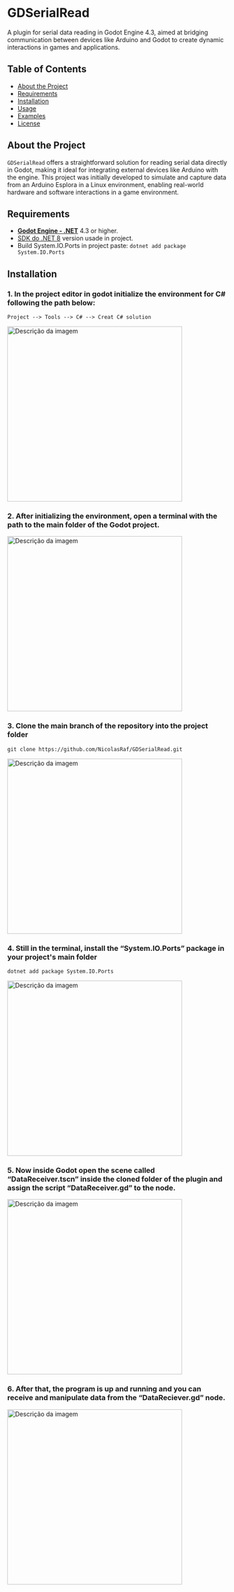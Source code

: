 # GDSerialRead

A plugin for serial data reading in Godot Engine 4.3, aimed at bridging communication between devices like Arduino and Godot to create dynamic interactions in games and applications.

## Table of Contents
- [About the Project](#about-the-project)
- [Requirements](#requirements)
- [Installation](#installation)
- [Usage](#usage)
- [Examples](#examples)
- [License](#license)

## About the Project

`GDSerialRead` offers a straightforward solution for reading serial data directly in Godot, making it ideal for integrating external devices like Arduino with the engine. This project was initially developed to simulate and capture data from an Arduino Esplora in a Linux environment, enabling real-world hardware and software interactions in a game environment.

## Requirements

- [**Godot Engine - .NET**](https://godotengine.org/download/windows/) 4.3 or higher.
- [SDK do .NET 8](https://dotnet.microsoft.com/pt-br/download) version usade in project.
- Build System.IO.Ports in project paste: ```dotnet add package System.IO.Ports```

  
## Installation


### 1. In the project editor in godot initialize the environment for C# following the path below:
``` 
Project --> Tools --> C# --> Creat C# solution 
```

<img src="https://private-user-images.githubusercontent.com/159396360/384693882-78e9ca9d-bc24-4b9a-aede-c418a9fbdb5f.png?jwt=eyJhbGciOiJIUzI1NiIsInR5cCI6IkpXVCJ9.eyJpc3MiOiJnaXRodWIuY29tIiwiYXVkIjoicmF3LmdpdGh1YnVzZXJjb250ZW50LmNvbSIsImtleSI6ImtleTUiLCJleHAiOjE3MzEyNDY4NzQsIm5iZiI6MTczMTI0NjU3NCwicGF0aCI6Ii8xNTkzOTYzNjAvMzg0NjkzODgyLTc4ZTljYTlkLWJjMjQtNGI5YS1hZWRlLWM0MThhOWZiZGI1Zi5wbmc_WC1BbXotQWxnb3JpdGhtPUFXUzQtSE1BQy1TSEEyNTYmWC1BbXotQ3JlZGVudGlhbD1BS0lBVkNPRFlMU0E1M1BRSzRaQSUyRjIwMjQxMTEwJTJGdXMtZWFzdC0xJTJGczMlMkZhd3M0X3JlcXVlc3QmWC1BbXotRGF0ZT0yMDI0MTExMFQxMzQ5MzRaJlgtQW16LUV4cGlyZXM9MzAwJlgtQW16LVNpZ25hdHVyZT04MDU0ZDk4ZDdmMTVjNzk2NjYyNGMyODU3NzBkMTlmOTJkMThmOGI1MTdiNzgxNTQxZWZlNjc2ZWM3ZTkzN2I4JlgtQW16LVNpZ25lZEhlYWRlcnM9aG9zdCJ9.DWCmGkb5OtAJezL3sTpZroVBL4cwa3qzKv3unH38-nM" alt="Descrição da imagem" width="400"/>

### 2. After initializing the environment, open a terminal with the path to the main folder of the Godot project.

<img src="https://private-user-images.githubusercontent.com/159396360/384693883-c9d819ce-3819-4b6d-a500-26ea5f6baa0c.png?jwt=eyJhbGciOiJIUzI1NiIsInR5cCI6IkpXVCJ9.eyJpc3MiOiJnaXRodWIuY29tIiwiYXVkIjoicmF3LmdpdGh1YnVzZXJjb250ZW50LmNvbSIsImtleSI6ImtleTUiLCJleHAiOjE3MzEyNDY4NzQsIm5iZiI6MTczMTI0NjU3NCwicGF0aCI6Ii8xNTkzOTYzNjAvMzg0NjkzODgzLWM5ZDgxOWNlLTM4MTktNGI2ZC1hNTAwLTI2ZWE1ZjZiYWEwYy5wbmc_WC1BbXotQWxnb3JpdGhtPUFXUzQtSE1BQy1TSEEyNTYmWC1BbXotQ3JlZGVudGlhbD1BS0lBVkNPRFlMU0E1M1BRSzRaQSUyRjIwMjQxMTEwJTJGdXMtZWFzdC0xJTJGczMlMkZhd3M0X3JlcXVlc3QmWC1BbXotRGF0ZT0yMDI0MTExMFQxMzQ5MzRaJlgtQW16LUV4cGlyZXM9MzAwJlgtQW16LVNpZ25hdHVyZT1jYmY1N2IyY2IxMmU1NjczMjM0NDFhYzk5NDRhYjFkY2M1ZjNmNTQyMzcyMTgyZmVkOTIyNGJkYWJiMGFiMTgyJlgtQW16LVNpZ25lZEhlYWRlcnM9aG9zdCJ9.dV5-ncwjBg7SDaNXn-17THpTy7tffTc4gnTJR4cmY9A" alt="Descrição da imagem" width="400"/>

### 3. Clone the main branch of the repository into the project folder 
``` 
git clone https://github.com/NicolasRaf/GDSerialRead.git
```

<img src="https://private-user-images.githubusercontent.com/159396360/384693874-3985290b-4434-43ef-9c40-6758bba95328.png?jwt=eyJhbGciOiJIUzI1NiIsInR5cCI6IkpXVCJ9.eyJpc3MiOiJnaXRodWIuY29tIiwiYXVkIjoicmF3LmdpdGh1YnVzZXJjb250ZW50LmNvbSIsImtleSI6ImtleTUiLCJleHAiOjE3MzEyNDc1ODIsIm5iZiI6MTczMTI0NzI4MiwicGF0aCI6Ii8xNTkzOTYzNjAvMzg0NjkzODc0LTM5ODUyOTBiLTQ0MzQtNDNlZi05YzQwLTY3NThiYmE5NTMyOC5wbmc_WC1BbXotQWxnb3JpdGhtPUFXUzQtSE1BQy1TSEEyNTYmWC1BbXotQ3JlZGVudGlhbD1BS0lBVkNPRFlMU0E1M1BRSzRaQSUyRjIwMjQxMTEwJTJGdXMtZWFzdC0xJTJGczMlMkZhd3M0X3JlcXVlc3QmWC1BbXotRGF0ZT0yMDI0MTExMFQxNDAxMjJaJlgtQW16LUV4cGlyZXM9MzAwJlgtQW16LVNpZ25hdHVyZT1mMGNkYTNhZDNkNDI4NDQxN2FjYzJiZDMwOGZhN2I1MjgwMWZiNTQ0MTZkNDE3N2IzOGU0ZGE1Mjg0OGNmZWQwJlgtQW16LVNpZ25lZEhlYWRlcnM9aG9zdCJ9.5EHYW0y6fNv9tFjKQu3mDEKRjqcB0IA_XP2fA83bW84" alt="Descrição da imagem" width="400"/>

### 4. Still in the terminal, install the “System.IO.Ports” package in your project's main folder
```
dotnet add package System.IO.Ports
````

<img src="https://private-user-images.githubusercontent.com/159396360/384693877-d60e16aa-8167-4ba4-aef5-bdc7cdecf5ea.png?jwt=eyJhbGciOiJIUzI1NiIsInR5cCI6IkpXVCJ9.eyJpc3MiOiJnaXRodWIuY29tIiwiYXVkIjoicmF3LmdpdGh1YnVzZXJjb250ZW50LmNvbSIsImtleSI6ImtleTUiLCJleHAiOjE3MzEyNDY4NzQsIm5iZiI6MTczMTI0NjU3NCwicGF0aCI6Ii8xNTkzOTYzNjAvMzg0NjkzODc3LWQ2MGUxNmFhLTgxNjctNGJhNC1hZWY1LWJkYzdjZGVjZjVlYS5wbmc_WC1BbXotQWxnb3JpdGhtPUFXUzQtSE1BQy1TSEEyNTYmWC1BbXotQ3JlZGVudGlhbD1BS0lBVkNPRFlMU0E1M1BRSzRaQSUyRjIwMjQxMTEwJTJGdXMtZWFzdC0xJTJGczMlMkZhd3M0X3JlcXVlc3QmWC1BbXotRGF0ZT0yMDI0MTExMFQxMzQ5MzRaJlgtQW16LUV4cGlyZXM9MzAwJlgtQW16LVNpZ25hdHVyZT02OGJhNzNhMGIyYWExZjM3ZTg1NmE4YmViNDMxZDM4NmNhZWNkYWQzZGQwOWRjZDk4OTA3NzMxMzM4OTFjNzUxJlgtQW16LVNpZ25lZEhlYWRlcnM9aG9zdCJ9.22JdIqKNGMnJLSUmMhKVIdUos1qYyeYEdZ5DVuaGXQw" alt="Descrição da imagem" width="400"/>


### 5. Now inside Godot open the scene called “DataReceiver.tscn” inside the cloned folder of the plugin and assign the script “DataReceiver.gd” to the node.

<img src="https://private-user-images.githubusercontent.com/159396360/384694687-4394e286-df14-4a34-b18a-42be40294fc5.png?jwt=eyJhbGciOiJIUzI1NiIsInR5cCI6IkpXVCJ9.eyJpc3MiOiJnaXRodWIuY29tIiwiYXVkIjoicmF3LmdpdGh1YnVzZXJjb250ZW50LmNvbSIsImtleSI6ImtleTUiLCJleHAiOjE3MzEyNDc0NjAsIm5iZiI6MTczMTI0NzE2MCwicGF0aCI6Ii8xNTkzOTYzNjAvMzg0Njk0Njg3LTQzOTRlMjg2LWRmMTQtNGEzNC1iMThhLTQyYmU0MDI5NGZjNS5wbmc_WC1BbXotQWxnb3JpdGhtPUFXUzQtSE1BQy1TSEEyNTYmWC1BbXotQ3JlZGVudGlhbD1BS0lBVkNPRFlMU0E1M1BRSzRaQSUyRjIwMjQxMTEwJTJGdXMtZWFzdC0xJTJGczMlMkZhd3M0X3JlcXVlc3QmWC1BbXotRGF0ZT0yMDI0MTExMFQxMzU5MjBaJlgtQW16LUV4cGlyZXM9MzAwJlgtQW16LVNpZ25hdHVyZT04NmQzY2Q5NTc5ZDZlNzczNmRjNGZjZDBiNmQ0MGU4M2IwYjViZWYzNTVkNzhlZWQ1MDdmZjg5MzI3MjU3ZTVhJlgtQW16LVNpZ25lZEhlYWRlcnM9aG9zdCJ9.KmAbZmpQGZwR2-csSi5NjzOalCNMqxZVJOvLArHkrGU" alt="Descrição da imagem" width="400"/>

### 6. After that, the program is up and running and you can receive and manipulate data from the “DataReciever.gd” node.

<img src="https://private-user-images.githubusercontent.com/159396360/384693879-06e1b34b-3842-48a5-bd66-67b01dd52315.png?jwt=eyJhbGciOiJIUzI1NiIsInR5cCI6IkpXVCJ9.eyJpc3MiOiJnaXRodWIuY29tIiwiYXVkIjoicmF3LmdpdGh1YnVzZXJjb250ZW50LmNvbSIsImtleSI6ImtleTUiLCJleHAiOjE3MzEyNDc0NjAsIm5iZiI6MTczMTI0NzE2MCwicGF0aCI6Ii8xNTkzOTYzNjAvMzg0NjkzODc5LTA2ZTFiMzRiLTM4NDItNDhhNS1iZDY2LTY3YjAxZGQ1MjMxNS5wbmc_WC1BbXotQWxnb3JpdGhtPUFXUzQtSE1BQy1TSEEyNTYmWC1BbXotQ3JlZGVudGlhbD1BS0lBVkNPRFlMU0E1M1BRSzRaQSUyRjIwMjQxMTEwJTJGdXMtZWFzdC0xJTJGczMlMkZhd3M0X3JlcXVlc3QmWC1BbXotRGF0ZT0yMDI0MTExMFQxMzU5MjBaJlgtQW16LUV4cGlyZXM9MzAwJlgtQW16LVNpZ25hdHVyZT0wZTM3MTZhODk5NzUxZWUwMzNmY2E2MjI3ZTkyMGY4YWVmNWFmMTc0ZTYyZWQ0MmExMTk0ZDkwMDU1NzQ0MTQzJlgtQW16LVNpZ25lZEhlYWRlcnM9aG9zdCJ9.oTtUQuJW6Wyi80BqF7j4jVXItpZnPTMKZpgq7a7Jr_4" alt="Descrição da imagem" width="400"/>

